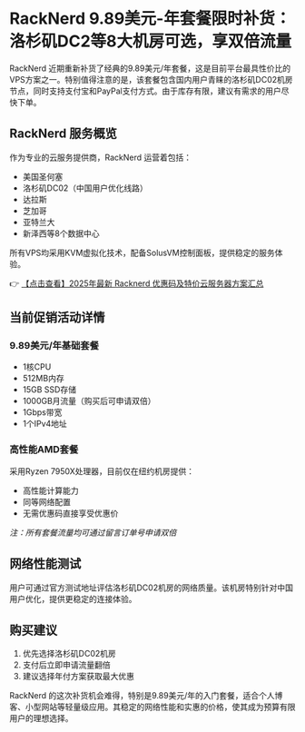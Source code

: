 # RackNerd 9.89美元-年套餐限时补货：洛杉矶DC2等8大机房可选，享双倍流量

RackNerd 近期重新补货了经典的9.89美元/年套餐，这是目前平台最具性价比的VPS方案之一。特别值得注意的是，该套餐包含国内用户青睐的洛杉矶DC02机房节点，同时支持支付宝和PayPal支付方式。由于库存有限，建议有需求的用户尽快下单。

## RackNerd 服务概览

作为专业的云服务提供商，RackNerd 运营着包括：
- 美国圣何塞
- 洛杉矶DC02（中国用户优化线路）
- 达拉斯
- 芝加哥
- 亚特兰大
- 新泽西等8个数据中心

所有VPS均采用KVM虚拟化技术，配备SolusVM控制面板，提供稳定的服务体验。

👉 [【点击查看】2025年最新 Racknerd 优惠码及特价云服务器方案汇总](https://bit.ly/Rack_Nerd)

## 当前促销活动详情

### 9.89美元/年基础套餐
- 1核CPU
- 512MB内存
- 15GB SSD存储
- 1000GB月流量（购买后可申请双倍）
- 1Gbps带宽
- 1个IPv4地址

### 高性能AMD套餐
采用Ryzen 7950X处理器，目前仅在纽约机房提供：
- 高性能计算能力
- 同等网络配置
- 无需优惠码直接享受优惠价

*注：所有套餐流量均可通过留言订单号申请双倍*

## 网络性能测试

用户可通过官方测试地址评估洛杉矶DC02机房的网络质量。该机房特别针对中国用户优化，提供更稳定的连接体验。

## 购买建议

1. 优先选择洛杉矶DC02机房
2. 支付后立即申请流量翻倍
3. 建议选择年付方案获取最大优惠

RackNerd 的这次补货机会难得，特别是9.89美元/年的入门套餐，适合个人博客、小型网站等轻量级应用。其稳定的网络性能和实惠的价格，使其成为预算有限用户的理想选择。